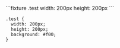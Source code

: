 <div class="codemirror-fixture" data-example="info"></div>
```fixture
.test
  width: 200px
  height: 200px
```

```fixture
.test {
  width: 200px;
  height: 200px;
  background: #f00;
}
```
